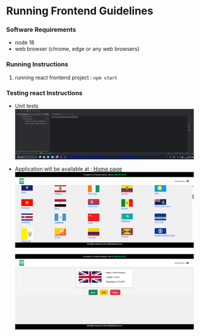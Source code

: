 # Running Frontend Guidelines

### Software Requirements
* node 18
* web browser (chrome, edge or any web browsers)


### Running Instructions
1. running react frontend project : `npm start`


### Testing react Instructions

- Unit tests
  ![img.png](readme-files/feunittest.png)



- Application will be available at : [Home page](http://localhost:8081)
     ![img.png](readme-files/homepage.png)
    
     ![img.png](readme-files/countryDetails.png)